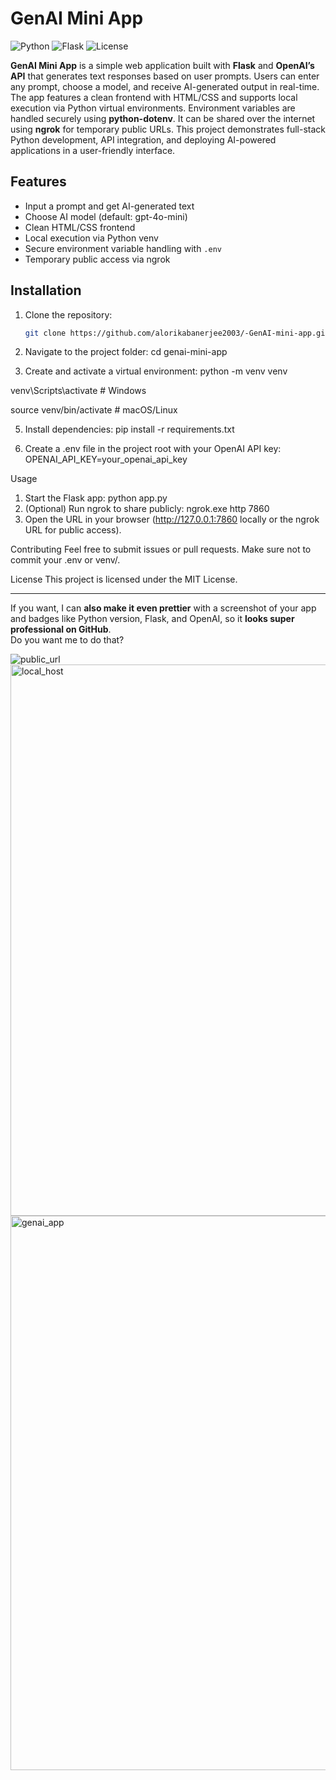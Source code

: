 # GenAI Mini App


![Python](https://img.shields.io/badge/python-3.11-blue)
![Flask](https://img.shields.io/badge/flask-2.3-green)
![License](https://img.shields.io/badge/license-MIT-lightgrey)

**GenAI Mini App** is a simple web application built with **Flask** and **OpenAI’s API** that generates text responses based on user prompts. Users can enter any prompt, choose a model, and receive AI-generated output in real-time. The app features a clean frontend with HTML/CSS and supports local execution via Python virtual environments. Environment variables are handled securely using **python-dotenv**. It can be shared over the internet using **ngrok** for temporary public URLs. This project demonstrates full-stack Python development, API integration, and deploying AI-powered applications in a user-friendly interface.

## Features
- Input a prompt and get AI-generated text
- Choose AI model (default: gpt-4o-mini)
- Clean HTML/CSS frontend
- Local execution via Python venv
- Secure environment variable handling with `.env`
- Temporary public access via ngrok

## Installation
1. Clone the repository:
   ```bash
   git clone https://github.com/alorikabanerjee2003/-GenAI-mini-app.git
   
2. Navigate to the project folder:
   cd genai-mini-app

  
4. Create and activate a virtual environment:
   python -m venv venv
   
venv\Scripts\activate      # Windows

source venv/bin/activate   # macOS/Linux


5. Install dependencies:
   pip install -r requirements.txt
   
7. Create a .env file in the project root with your OpenAI API key:
   OPENAI_API_KEY=your_openai_api_key


Usage
1. Start the Flask app:
   python app.py
2. (Optional) Run ngrok to share publicly:
   ngrok.exe http 7860
3. Open the URL in your browser (http://127.0.0.1:7860 locally or the ngrok URL for public access).


Contributing
Feel free to submit issues or pull requests. Make sure not to commit your .env or venv/.


License
This project is licensed under the MIT License.


---

If you want, I can **also make it even prettier** with a screenshot of your app and badges like Python version, Flask, and OpenAI, so it **looks super professional on GitHub**.  
Do you want me to do that?

![public_url](https://github.com/user-attachments/assets/e17199aa-0ddf-4753-b923-7d70a0e3ca26)
<img width="1832" height="882" alt="local_host" src="https://github.com/user-attachments/assets/b9d5679d-9dc9-4412-ae40-d08055754b27" />
<img width="1082" height="887" alt="genai_app" src="https://github.com/user-attachments/assets/cf15f3ac-bdb6-41be-b58a-759e52fff2d2" />
